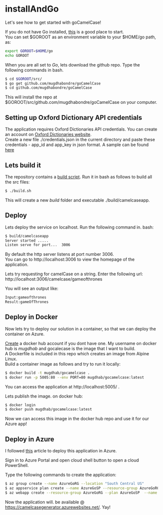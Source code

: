 # installAndGo

Let's see how to get started with goCamelCase!

If you do not have Go installed, [this](https://golang.org/doc/install) is a good place to start.<br />
You can set $GOROOT as an environment variable to your $HOME/go path, as:

```bash
export GOROOT=$HOME/go
echo GOROOT
```  

When you are all set to _Go_, lets download the github repo. 
Type the following commands in bash.

```bash
$ cd $GOROOT/src/
$ go get github.com/mugdhabondre/goCamelCase
$ cd github.com/mugdhabondre/goCamelCase
```

This will install the repo at $GOROOT/src/github.com/mugdhabondre/goCamelCase on your computer.<br />

## Setting up Oxford Dictionary API credentials

The application requires Oxford Dictionaries API credentials. You can create an account on [Oxford Dictionaries website](https://developer.oxforddictionaries.com/).<br />
Create a new file ./credentials.json in the current directory and paste these credentials - app_id and app_key in json format. A sample can be found [here](https://github.com/mugdhabondre/goCamelCase/example.json)

## Lets build it

The repository contains a [build script](https://github.com/mugdhabondre/goCamelCase/build.sh). Run it in bash as follows to build all the src files:

```bash
$ ./build.sh
```

This will create a new _build_ folder and executable ./build/camelcaseapp.

## Deploy
Lets deploy the service on localhost. 
Run the following command in. bash:

```bash
$ build/camelcaseapp
Server started .....
Listen serve for port...  3006
```

By default the http server listens at port number 3006. <br/>
You can go to http://localhost:3006 to view the homepage of the application. 

Lets try requesting for camelCase on a string. Enter the following url:<br />
http://localhost:3006/camelcase/gameofthrones

You will see an output like:
```bash
Input:gameofthrones
Result:gameOfThrones
```

## Deploy in Docker

Now lets try to deploy our solution in a container, so that we can deploy the container on Azure.

[Create](https://hub.docker.com/) a docker hub account if you dont have one. My username on docker hub is _mugdhab_ and gocalecase is the image that I want to build.<br/>
A Dockerfile is included in this repo which creates an image from Alpine Linux.<br/>
Build a container image as follows and try to run it locally:

```bash
$ docker build -t mugdhab/gocamelcase .
$ docker run -p 5005:80 --env PORT=80 mugdhab/gocamelcase:latest 
```

You can access the application at http://localhost:5005/ .

Lets publish the image. on docker hub:

```bash
$ docker login
$ docker push mugdhab/gocamelcase:latest
``` 

Now we can access this image in the docker hub repo and use it for our Azure app!

## Deploy in Azure

I followed [this](https://medium.com/@durgaprasadbudhwani/step-by-step-guide-to-deploy-golang-application-on-azure-web-app-46ba3befb4c0) article to deploy this application in Azure.

Sign in to Azure Portal and open cloud shell button to open a cloud PowerShell. 

Type the following commands to create the application:
```bash
$ az group create --name AzureGoRG --location "South Central US"
$ az appservice plan create --name AzureGoSP --resource-group AzureGoRG --sku S1 --is-linux
$ az webapp create --resource-group AzureGoRG --plan AzureGoSP  --name camelcasegenerator --deployment-container-image-name mugdhab/gocamelcase:latest
``` 

Now the application will. be available @ https://camelcasegenerator.azurewebsites.net/. Yay!


